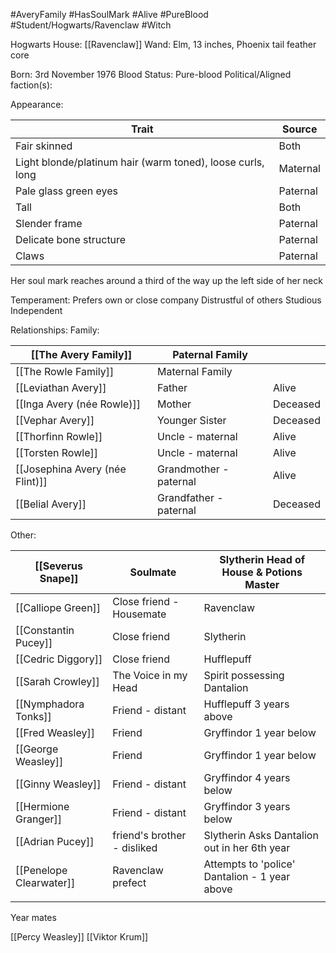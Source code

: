 #AveryFamily #HasSoulMark #Alive #PureBlood #Student/Hogwarts/Ravenclaw  #Witch

Hogwarts House: [[Ravenclaw]]
Wand: Elm, 13 inches, Phoenix tail feather core

Born: 3rd November 1976
Blood Status: Pure-blood
Political/Aligned faction(s): 

Appearance:

| Trait                                                      | Source   |
| ---------------------------------------------------------- | -------- |
| Fair skinned                                               | Both     |
| Light blonde/platinum hair (warm toned), loose curls, long | Maternal |
| Pale glass green eyes                                      | Paternal |
| Tall                                                       | Both     |
| Slender frame                                              | Paternal |
| Delicate bone structure                                    | Paternal |
| Claws                                                      | Paternal |
Her soul mark reaches around a third of the way up the left side of her neck

Temperament:
Prefers own or close company
Distrustful of others
Studious
Independent


Relationships:
Family:

| [[The Avery Family]]       | Paternal Family        |          |
| -------------------------- | ---------------------- | -------- |
| [[The Rowle Family]]       | Maternal Family        |          |
| [[Leviathan Avery]]        | Father                 | Alive    |
| [[Inga Avery (née Rowle)]] | Mother                 | Deceased |
| [[Vephar Avery]]           | Younger Sister         | Deceased |
| [[Thorfinn Rowle]]         | Uncle - maternal       | Alive    |
| [[Torsten Rowle]]          | Uncle - maternal       | Alive    |
| [[Josephina Avery (née Flint)]]            | Grandmother - paternal | Alive    |
| [[Belial Avery]]           | Grandfather - paternal | Deceased |

Other:

| [[Severus Snape]]       | Soulmate                    | Slytherin Head of House & Potions Master      |
| ----------------------- | --------------------------- | --------------------------------------------- |
| [[Calliope Green]]      | Close friend - Housemate    | Ravenclaw                                     |
| [[Constantin Pucey]]    | Close friend                | Slytherin                                     |
| [[Cedric Diggory]]      | Close friend                | Hufflepuff                                    |
| [[Sarah Crowley]]       | The Voice in my Head        | Spirit possessing Dantalion                   |
| [[Nymphadora Tonks]]    | Friend - distant            | Hufflepuff 3 years above                      |
| [[Fred Weasley]]        | Friend                      | Gryffindor 1 year below                       |
| [[George Weasley]]      | Friend                      | Gryffindor 1 year below                       |
| [[Ginny Weasley]]       | Friend - distant            | Gryffindor 4 years below                      |
| [[Hermione Granger]]    | Friend - distant            | Gryffindor 3 years below                      |
| [[Adrian Pucey]]        | friend's brother - disliked | Slytherin Asks Dantalion out in her 6th year  |
| [[Penelope Clearwater]] | Ravenclaw prefect           | Attempts to 'police' Dantalion - 1 year above |
|                         |                             |                                               |

Year mates

[[Percy Weasley]]
[[Viktor Krum]]











